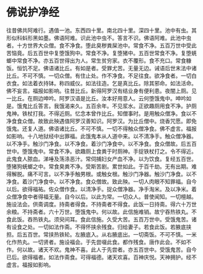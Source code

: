 # 佛说护净经

往昔佛共阿难行。遇值一池。东西四十里。南北四十里。深四十里。池中有虫。其形似科蚪形黑如墨。佛语阿难。识此池中虫不。答言不识。佛语阿难。此池中虫者。十方世界大众僧。食不净食。堕此臭秽粪屎池中。常食不净。五百万世中受此苦恼竟。后五百世中复堕饿狗中。常食不净。复堕猪中。五百世常食不净。复堕蜣螂中常食不净。亦五百世得出为人。常生贫穷家。衣不覆形。食不充口。常食糠饭。恒饥不足。佛语诸比丘。有如是者。受罪尤苦。无量无边。诫语后世末法中诸比丘。不可不慎。一切众僧。有住止处。作不净食。不足往食。欲净食者。一切白衣食。如法着衣持钵。称四威仪。如法往造。乞是真比丘。除其邪命。如法活命。佛不妄言。福报如影响。往昔比丘。新得阿罗汉有结业身有便利患。夜闇上厕。见一比丘。在厕边呻吟。阿罗汉语是比丘。汝本好用意人。云何堕饿鬼中。呻吟如是。饿鬼比丘答言。我饿渴来久。五百余年。不见浆水。正欲趣厕用食不净。护厕鬼神。铁杖打我。不得近厕。忆念本曾作比丘。知僧事时。是用触众僧净。食以不净食食众僧。故致此殃遇值阿罗汉善知识。阿罗汉。为比丘僧中。烧香咒愿。即免饿鬼。还复人道。佛语诸比丘。不可不慎。一切不得触众僧净食。佛不虚言。福报如影响。十八地狱经中出罪福。此饿鬼本从人道中来。以不清净手。触众僧净器。以不净手。触沙门净食。以不净食。着沙门净食中。以不净食。食众僧故。后五百世中。堕饿鬼中。常食不净。欲趣厕上食粪于时厕神。手捉铁杖打之。令不得近。此鬼食人脓血。涕唾及荡涤恶汁。常伺捕妇女产血不净。以为饮食。复经五百世。堕猪狗蜣螂之中。常食臭粪不净。受斯苦剧。累世如此。于百千劫。无有出期。难得解脱。痛不可言。以不净手触男根。或触女根。触沙门净器。触沙门净食。以不净食。着沙门净食中。以不净食。食众僧故。致此殃。一切人肉眼不知罪福。自今以后。欲得福祐。佐众僧作食。以清净手。捉众僧净器。净手淘米。及以净米。着众僧净食中者得福无量。自今以后。以此为常。一切众人。普使闻知。一切檀越。施设法会。供斋调度。持斋者得食。不持斋者不得食。此饭一日持斋。得六十万世余粮。不持斋者。六十万世。堕饿鬼中。何以故。此信施难销。故宁吞热铁丸。不食此饭。吞热铁丸。须臾间耳。食此信施。久受大苦。五百万世中。受饿鬼苦。诸有设食之处。一切如法作斋。不得怀挟余残食。归给妻子。若食此饭。若腋底挟担。后五百世。常挟热铁轮。左腋底入。从右腋底出。一切斋饭。不可不慎。一米化作热丸。一切贤者。施设福会。于先尝啜此食。都作残食。唐作此会。不如不作。何以故。诸天不欢。鬼神不喜。此人于先尝者。亦五百世中。受饿鬼苦。自今已后。欲得福者。如法作斋食。可得福德。诸天欢喜。百神庆悦。天神拥护。经不虚言。福报如影响。